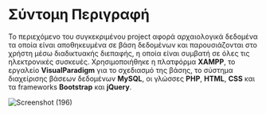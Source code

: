 # Σύντομη Περιγραφή
Το περιεχόμενο του συγκεκριμένου project αφορά αρχαιολογικά δεδομένα τα οποία είναι αποθηκευμένα σε βάση δεδομένων και παρουσιάζονται στο χρήστη μέσω διαδικτυακής διεπαφής, η οποία είναι συμβατή σε όλες τις ηλεκτρονικές συσκευές.
Χρησιμοποιήθηκε η πλατφόρμα **XAMPP**, το εργαλείο **VisualParadigm** για το σχεδιασμό της βάσης, το σύστημα διαχείρισης βάσεων δεδομένων **MySQL**, οι γλώσσες **PHP**, **HTML**, **CSS** και τα frameworks **Βootstrap** 
και **jQuery**.

![Screenshot (196)](https://github.com/p19pasc/thesis/assets/72496151/41399c38-8b94-4c42-8353-211539d841d4)


